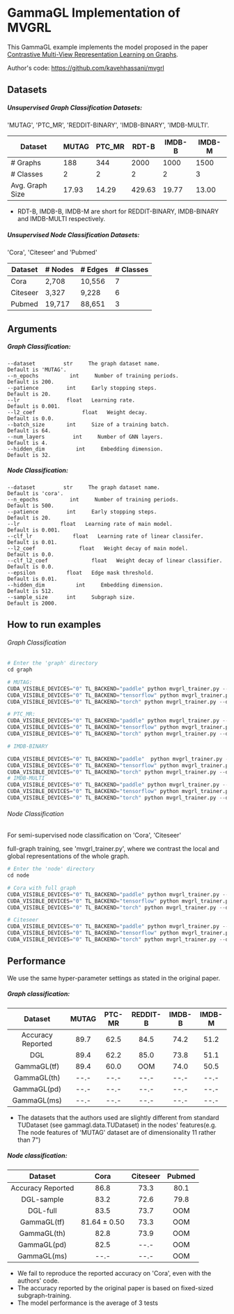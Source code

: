 # GammaGL Implementation of MVGRL
This GammaGL example implements the model proposed in the paper [Contrastive Multi-View Representation Learning on Graphs](https://arxiv.org/abs/2006.05582).

Author's code: https://github.com/kavehhassani/mvgrl


## Datasets

##### Unsupervised Graph Classification Datasets:

 'MUTAG', 'PTC_MR', 'REDDIT-BINARY', 'IMDB-BINARY', 'IMDB-MULTI'.

| Dataset         | MUTAG | PTC_MR | RDT-B  | IMDB-B | IMDB-M |
| --------------- | ----- | ------ | ------ | ------ | ------ |
| # Graphs        | 188   | 344    | 2000   | 1000   | 1500   |
| # Classes       | 2     | 2      | 2      | 2      | 3      |
| Avg. Graph Size | 17.93 | 14.29  | 429.63 | 19.77  | 13.00  |
* RDT-B, IMDB-B, IMDB-M are short for REDDIT-BINARY, IMDB-BINARY and IMDB-MULTI respectively.

##### Unsupervised Node Classification Datasets:

'Cora', 'Citeseer' and 'Pubmed'

| Dataset  | # Nodes | # Edges | # Classes |
| -------- | ------- | ------- | --------- |
| Cora     | 2,708   | 10,556  | 7         |
| Citeseer | 3,327   | 9,228   | 6         |
| Pubmed   | 19,717  | 88,651  | 3         |


## Arguments

##### 	Graph Classification:

```
--dataset         str     The graph dataset name.                Default is 'MUTAG'.
--n_epochs          int     Number of training periods.            Default is 200.
--patience         int     Early stopping steps.                  Default is 20.
--lr               float   Learning rate.                         Default is 0.001.
--l2_coef               float   Weight decay.                          Default is 0.0.
--batch_size       int     Size of a training batch.              Default is 64.
--num_layers         int     Number of GNN layers.                  Default is 4.
--hidden_dim          int     Embedding dimension.                   Default is 32.
```

##### 	Node Classification:

```
--dataset         str     The graph dataset name.                Default is 'cora'.
--n_epochs          int     Number of training periods.            Default is 500.
--patience         int     Early stopping steps.                  Default is 20.
--lr             float   Learning rate of main model.           Default is 0.001.
--clf_lr             float   Learning rate of linear classifer.     Default is 0.01.
--l2_coef              float   Weight decay of main model.            Default is 0.0.
--clf_l2_coef              float   Weight decay of linear classifier.     Default is 0.0.
--epsilon          float   Edge mask threshold.                   Default is 0.01.
--hidden_dim          int     Embedding dimension.                   Default is 512.
--sample_size      int     Subgraph size.                         Default is 2000.
```

## How to run examples

###### Graph Classification

```python
# Enter the 'graph' directory
cd graph

# MUTAG:
CUDA_VISIBLE_DEVICES="0" TL_BACKEND="paddle" python mvgrl_trainer.py --dataset MUTAG --n_epoch 20
CUDA_VISIBLE_DEVICES="0" TL_BACKEND="tensorflow" python mvgrl_trainer.py --dataset MUTAG --n_epoch 20
CUDA_VISIBLE_DEVICES="0" TL_BACKEND="torch" python mvgrl_trainer.py --dataset MUTAG --n_epoch 20

# PTC_MR:
CUDA_VISIBLE_DEVICES="0" TL_BACKEND="paddle" python mvgrl_trainer.py --dataset PTC_MR --epochs 32 --hid_dim 128
CUDA_VISIBLE_DEVICES="0" TL_BACKEND="tensorflow" python mvgrl_trainer.py --dataset PTC_MR --epochs 32 --hid_dim 128
CUDA_VISIBLE_DEVICES="0" TL_BACKEND="torch" python mvgrl_trainer.py --dataset PTC_MR --epochs 32 --hid_dim 128

# IMDB-BINARY

CUDA_VISIBLE_DEVICES="0" TL_BACKEND="paddle"  python mvgrl_trainer.py --dataset IMDB-BINARY --epochs 20 --hid_dim 512 --n_layers 2
CUDA_VISIBLE_DEVICES="0" TL_BACKEND="tensorflow" python mvgrl_trainer.py --dataset IMDB-BINARY --epochs 20 --hid_dim 512 --n_layers 2
CUDA_VISIBLE_DEVICES="0" TL_BACKEND="torch" python mvgrl_trainer.py --dataset IMDB-BINARY --epochs 20 --hid_dim 512 --n_layers 2
# IMDB-MULTI
CUDA_VISIBLE_DEVICES="0" TL_BACKEND="paddle" python mvgrl_trainer.py --dataset IMDB-MULTI --epochs 20 --hid_dim 512 --n_layers 2
CUDA_VISIBLE_DEVICES="0" TL_BACKEND="tensorflow" python mvgrl_trainer.py --dataset IMDB-MULTI --epochs 20 --hid_dim 512 --n_layers 2
CUDA_VISIBLE_DEVICES="0" TL_BACKEND="torch" python mvgrl_trainer.py --dataset IMDB-MULTI --epochs 20 --hid_dim 512 --n_layers 2

```
###### Node Classification

For semi-supervised node classification on 'Cora', 'Citeseer'

full-graph training, see 'mvgrl_trainer.py', where we contrast the local and global representations of the whole graph.

```python
# Enter the 'node' directory
cd node

# Cora with full graph
CUDA_VISIBLE_DEVICES="0" TL_BACKEND="paddle" python mvgrl_trainer.py --dataset cora 
CUDA_VISIBLE_DEVICES="0" TL_BACKEND="tensorflow" python mvgrl_trainer.py --dataset cora 
CUDA_VISIBLE_DEVICES="0" TL_BACKEND="torch" python mvgrl_trainer.py --dataset cora 

# Citeseer 
CUDA_VISIBLE_DEVICES="0" TL_BACKEND="paddle" python mvgrl_trainer.py --dataset citeseer
CUDA_VISIBLE_DEVICES="0" TL_BACKEND="tensorflow" python mvgrl_trainer.py --dataset citeseer
CUDA_VISIBLE_DEVICES="0" TL_BACKEND="torch" python mvgrl_trainer.py --dataset citeseer
```

## 	Performance

We use the same  hyper-parameter settings as stated in the original paper.

##### Graph classification:

|      Dataset      | MUTAG | PTC-MR | REDDIT-B | IMDB-B | IMDB-M |
| :---------------: | :---: | :----: | :------: | :----: | :----: |
| Accuracy Reported | 89.7  |  62.5  |   84.5   |  74.2  |  51.2  |
|        DGL        | 89.4  |  62.2  |   85.0   |  73.8  |  51.1  |
|    GammaGL(tf)    | 89.4  |  60.0  |   OOM    |  74.0  |  50.5  |
|    GammaGL(th)    | --.-  |  --.-  |   --.-   |  --.-  |  --.-  |
|    GammaGL(pd)    | --.-  |  --.-  |   --.-   |  --.-  |  --.-  |
|    GammaGL(ms)    | --.-  |  --.-  |   --.-   |  --.-  |  --.-  |

* The datasets that the authors used are slightly different from standard TUDataset (see gammagl.data.TUDataset) in the nodes' features(e.g. The node features of 'MUTAG' dataset are of dimensionality 11 rather than 7")

##### Node classification:



|      Dataset      | Cora | Citeseer | Pubmed |
| :---------------: | :--: | :------: | :----: |
| Accuracy Reported | 86.8 |   73.3   |  80.1  |
|    DGL-sample     | 83.2 |   72.6   |  79.8  |
|     DGL-full      | 83.5 |   73.7   |  OOM   |
|     GammaGL(tf)   | 81.64 ± 0.50 |   73.3   |  OOM   |
|     GammaGL(th)   | 82.8 |   73.9   |  OOM   |
|     GammaGL(pd)   | 82.5 |   --.-   |  OOM   |
|     GammaGL(ms)   | --.- |   --.-   |  OOM   |


* We fail to reproduce the reported accuracy on 'Cora', even with the authors' code.
* The accuracy reported by the original paper is based on fixed-sized subgraph-training.
* The model performance is the average of 3 tests